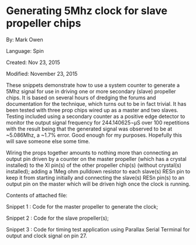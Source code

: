 # Generating 5Mhz clock for slave propeller chips

By: Mark Owen

Language: Spin

Created: Nov 23, 2015

Modified: November 23, 2015

These snippets demonstrate how to use a system counter to generate a 5Mhz signal for use in driving one or more secondary (slave) propeller chips.  It is based on several hours of dredging the forums and documentation for the technique, which turns out to be in fact trivial.  It has been tested with three prop chips wired up as a master and two slaves.  Testing included using a secondary counter as a positive edge detector to monitor the output signal frequency for 244.140625¬µS over 100 repetitions with the result being that the generated signal was observed to be at ~5.086Mhz, a ~1.7% error.  Good enough for my purposes.  Hopefully this will save someone else some time.

Wiring the props together amounts to nothing more than connecting an output pin driven by a counter on the master propeller (which has a crystal installed) to the XI pin(s) of the other propeller chip(s) (without crystal(s) installed); adding a 1Meg ohm pulldown resistor to each slave(s) RESn pin to keep it from starting initially and connecting the slave(s) RESn pin(s) to an output pin on the master which will be driven high once the clock is running.

Contents of attached file:

Snippet 1 : Code for the master propeller to generate the clock;

Snippet 2 : Code for the slave propeller(s);

Snippet 3 : Code for timing test application using Parallax Serial Terminal for output and clock signal on pin 27.
